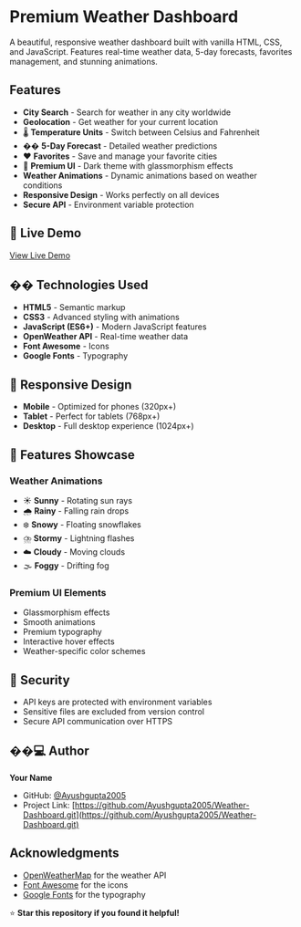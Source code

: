 #  Premium Weather Dashboard

A beautiful, responsive weather dashboard built with vanilla HTML, CSS, and JavaScript. Features real-time weather data, 5-day forecasts, favorites management, and stunning animations.

## Features

-  **City Search** - Search for weather in any city worldwide
-  **Geolocation** - Get weather for your current location
- 🌡️ **Temperature Units** - Switch between Celsius and Fahrenheit
- �� **5-Day Forecast** - Detailed weather predictions
- ❤️ **Favorites** - Save and manage your favorite cities
- 🎨 **Premium UI** - Dark theme with glassmorphism effects
-  **Weather Animations** - Dynamic animations based on weather conditions
-  **Responsive Design** - Works perfectly on all devices
-  **Secure API** - Environment variable protection

## 🚀 Live Demo

[View Live Demo]([https://weatherapp-seven-sable.vercel.app](https://weather-app-one-brown-29.vercel.app))

## ��️ Technologies Used

- **HTML5** - Semantic markup
- **CSS3** - Advanced styling with animations
- **JavaScript (ES6+)** - Modern JavaScript features
- **OpenWeather API** - Real-time weather data
- **Font Awesome** - Icons
- **Google Fonts** - Typography

## 📱 Responsive Design

- **Mobile** - Optimized for phones (320px+)
- **Tablet** - Perfect for tablets (768px+)
- **Desktop** - Full desktop experience (1024px+)

## 🎨 Features Showcase

### Weather Animations
- ☀️ **Sunny** - Rotating sun rays
- 🌧️ **Rainy** - Falling rain drops
- ❄️ **Snowy** - Floating snowflakes
- ⛈️ **Stormy** - Lightning flashes
- ☁️ **Cloudy** - Moving clouds
- 🌫️ **Foggy** - Drifting fog

### Premium UI Elements
- Glassmorphism effects
- Smooth animations
- Premium typography
- Interactive hover effects
- Weather-specific color schemes

## 🔐 Security

- API keys are protected with environment variables
- Sensitive files are excluded from version control
- Secure API communication over HTTPS

## ��‍💻 Author

**Your Name**
- GitHub: [@Ayushgupta2005](https://github.com/Ayushgupta2005)
- Project Link: [https://github.com/Ayushgupta2005/Weather-Dashboard.git](https://github.com/Ayushgupta2005/Weather-Dashboard.git)

##  Acknowledgments

- [OpenWeatherMap](https://openweathermap.org/) for the weather API
- [Font Awesome](https://fontawesome.com/) for the icons
- [Google Fonts](https://fonts.google.com/) for the typography

⭐ **Star this repository if you found it helpful!**
